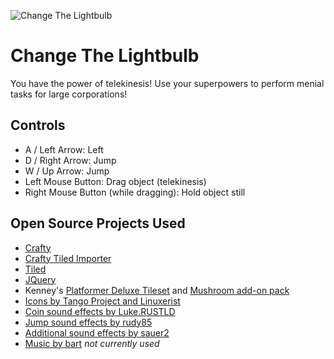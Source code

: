 ![Change The Lightbulb](https://raw.github.com/jamespic/game-off-2013/master/screenshot.png)

# Change The Lightbulb

You have the power of telekinesis! Use your superpowers to perform menial
tasks for large corporations!

## Controls
- A / Left Arrow: Left
- D / Right Arrow: Jump
- W / Up Arrow: Jump
- Left Mouse Button: Drag object (telekinesis)
- Right Mouse Button (while dragging): Hold object still

## Open Source Projects Used

- [Crafty](https://github.com/craftyjs/Crafty)
- [Crafty Tiled Importer](https://github.com/mleveck/Crafty-Tiled-Map-Importer)
- [Tiled](https://github.com/bjorn/tiled)
- [JQuery](https://github.com/jquery/jquery)
- Kenney's [Platformer Deluxe Tileset](http://opengameart.org/content/platformer-art-deluxe) and [Mushroom add-on pack](http://opengameart.org/content/platformer-art-mushroom-land)
- [Icons by Tango Project and Linuxerist](http://commons.wikimedia.org/wiki/File:Dialog-information_on.svg)
- [Coin sound effects by Luke.RUSTLD](http://opengameart.org/content/10-8bit-coin-sounds)
- [Jump sound effects by rudy85](http://opengameart.org/content/jump-sounds)
- [Additional sound effects by sauer2](http://opengameart.org/content/oldschool-win-and-die-jump-and-run-sounds)
- [Music by bart](http://opengameart.org/content/jump-and-run-8-bit) *not currently used*

